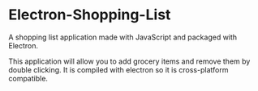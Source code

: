 # Electron-Shopping-List
A shopping list application made with JavaScript and packaged with Electron.

This application will allow you to add grocery items and remove them by double clicking. It is compiled with electron so it is cross-platform compatible.
